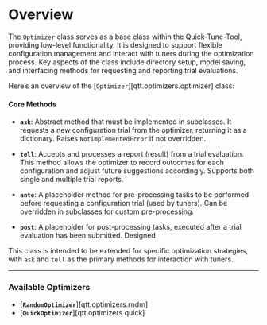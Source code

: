 # Overview

The `Optimizer` class serves as a base class within the Quick-Tune-Tool, providing low-level functionality. It is designed to support flexible configuration management and interact with tuners during the optimization process. Key aspects of the class include directory setup, model saving, and interfacing methods for requesting and reporting trial evaluations.

Here’s an overview of the [`Optimizer`][qtt.optimizers.optimizer] class:

#### Core Methods

- **`ask`**: Abstract method that must be implemented in subclasses. It requests a new configuration trial from the optimizer, returning it as a dictionary. Raises `NotImplementedError` if not overridden.

- **`tell`**: Accepts and processes a report (result) from a trial evaluation. This method allows the optimizer to record outcomes for each configuration and adjust future suggestions accordingly. Supports both single and multiple trial reports.

- **`ante`**: A placeholder method for pre-processing tasks to be performed before requesting a configuration trial (used by tuners). Can be overridden in subclasses for custom pre-processing.

- **`post`**: A placeholder for post-processing tasks, executed after a trial evaluation has been submitted. Designed

This class is intended to be extended for specific optimization strategies, with `ask` and `tell` as the primary methods for interaction with tuners.

---

### Available Optimizers

- [**`RandomOptimizer`**][qtt.optimizers.rndm]
- [**`QuickOptimizer`**][qtt.optimizers.quick]